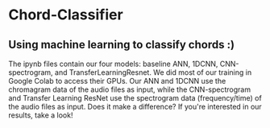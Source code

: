 ﻿# Chord-Classifier
## Using machine learning to classify chords :)
The ipynb files contain our four models: baseline ANN, 1DCNN, CNN-spectrogram, and TransferLearningResnet. We did most of our training in Google Colab to access their GPUs. 
Our ANN and 1DCNN use the chromagram data of the audio files as input, while the CNN-spectrogram and Transfer Learning ResNet use the spectrogram data (frequency/time) of the audio files as input. Does it make a difference?
If you're interested in our results, take a look!
